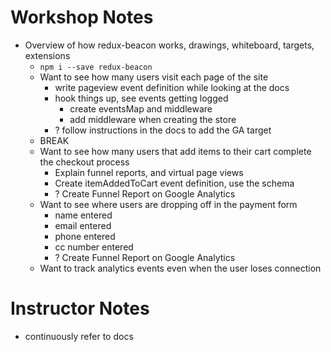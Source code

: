 # Workshop Notes

* Overview of how redux-beacon works, drawings, whiteboard, targets, extensions
  * `npm i --save redux-beacon`
  * Want to see how many users visit each page of the site
    * write pageview event definition while looking at the docs
    * hook things up, see events getting logged
      * create eventsMap and middleware
      * add middleware when creating the store
    * ? follow instructions in the docs to add the GA target
  * BREAK
  * Want to see how many users that add items to their cart complete the checkout process
    * Explain funnel reports, and virtual page views
    * Create itemAddedToCart event definition, use the schema
    * ? Create Funnel Report on Google Analytics
  * Want to see where users are dropping off in the payment form
    * name entered
    * email entered
    * phone entered
    * cc number entered
    * ? Create Funnel Report on Google Analytics
  * Want to track analytics events even when the user loses connection

# Instructor Notes
  * continuously refer to docs
